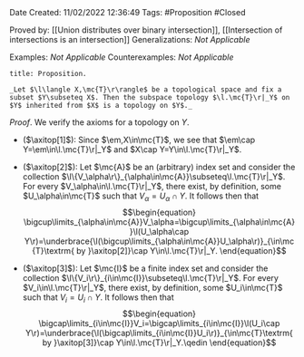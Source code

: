 <br />
<br />

Date Created: 11/02/2022 12:36:49
Tags: #Proposition #Closed 

Proved by: [[Union distributes over binary intersection]], [[Intersection of intersections is an intersection]]
Generalizations: _Not Applicable_

Examples: _Not Applicable_
Counterexamples: _Not Applicable_

``` ad-Proposition
title: Proposition.

_Let $\l\langle X,\mc{T}\r\rangle$ be a topological space and fix a subset $Y\subseteq X$. Then the subspace topology $\l.\mc{T}\r|_Y$ on $Y$ inherited from $X$ is a topology on $Y$._

```

_Proof_. We verify the axioms for a topology on $Y$.
* ($\axitop[1]$): Since $\em,X\in\mc{T}$, we see that $\em\cap Y=\em\in\l.\mc{T}\r|_Y$ and $X\cap Y=Y\in\l.\mc{T}\r|_Y$.

* ($\axitop[2]$): Let $\mc{A}$ be an (arbitrary) index set and consider the collection $\l\{V_\alpha\r\}_{\alpha\in\mc{A}}\subseteq\l.\mc{T}\r|_Y$. For every $V_\alpha\in\l.\mc{T}\r|_Y$, there exist, by definition, some $U_\alpha\in\mc{T}$ such that $V_\alpha=U_\alpha\cap Y$. It follows then that
$$\begin{equation}
    \bigcup\limits_{\alpha\in\mc{A}}V_\alpha=\bigcup\limits_{\alpha\in\mc{A}}\l(U_\alpha\cap Y\r)=\underbrace{\l(\bigcup\limits_{\alpha\in\mc{A}}U_\alpha\r)}_{\in\mc{T}\textrm{ by }\axitop[2]}\cap Y\in\l.\mc{T}\r|_Y.
\end{equation}$$
* ($\axitop[3]$): Let $\mc{I}$ be a finite index set and consider the collection $\l\{V_i\r\}_{i\in\mc{I}}\subseteq\l.\mc{T}\r|_Y$. For every $V_i\in\l.\mc{T}\r|_Y$, there exist, by definition, some $U_i\in\mc{T}$ such that $V_i=U_i\cap Y$. It follows then that
$$\begin{equation}
    \bigcap\limits_{i\in\mc{I}}V_i=\bigcap\limits_{i\in\mc{I}}\l(U_i\cap Y\r)=\underbrace{\l(\bigcap\limits_{i\in\mc{I}}U_i\r)}_{\in\mc{T}\textrm{ by }\axitop[3]}\cap Y\in\l.\mc{T}\r|_Y.\qedin
\end{equation}$$
